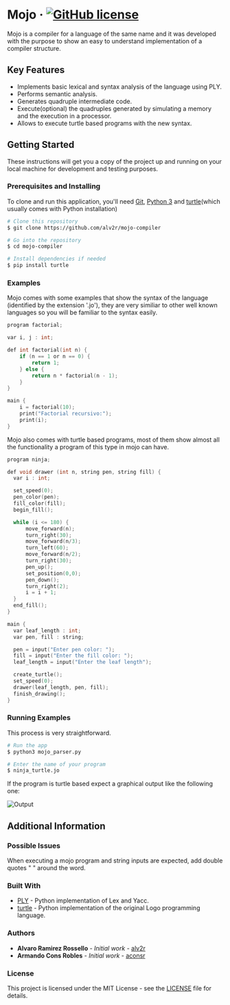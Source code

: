# Mojo &middot; [![GitHub license](https://img.shields.io/badge/license-MIT-blue.svg)](https://github.com/facebook/react/blob/master/LICENSE)

Mojo is a compiler for a language of the same name and it was developed with the purpose to show an easy to understand implementation of a compiler structure.  

## Key Features

* Implements basic lexical and syntax analysis of the language using PLY.
* Performs semantic analysis.
* Generates quadruple intermediate code.
* Execute(optional) the quadruples generated by simulating a memory and the execution in a processor.
* Allows to execute turtle based programs with the new syntax.  

## Getting Started

These instructions will get you a copy of the project up and running on your local machine for development and testing purposes.

### Prerequisites and Installing

To clone and run this application, you'll need [Git](https://git-scm.com), [Python 3](https://www.python.org/) and [turtle](https://docs.python.org/3.3/library/turtle.html?highlight=turtle)(which usually comes with Python installation)

```bash
# Clone this repository
$ git clone https://github.com/alv2r/mojo-compiler

# Go into the repository
$ cd mojo-compiler

# Install dependencies if needed
$ pip install turtle

```

### Examples

Mojo comes with some examples that show the syntax of the language (identified by the extension '.jo'), they are very similiar to other well known languages so you will be familiar to the syntax easily.

```c
program factorial;

var i, j : int;

def int factorial(int n) {
	if (n == 1 or n == 0) {
		return 1;
	} else {
		return n * factorial(n - 1);
	}
}

main {
	i = factorial(10);
	print("Factorial recursivo:");
	print(i);
}
```

Mojo also comes with turtle based programs, most of them show almost all the functionality a program of this type in mojo can have.

```c
program ninja;

def void drawer (int n, string pen, string fill) {
  var i : int;

  set_speed(0);
  pen_color(pen);
  fill_color(fill);
  begin_fill();

  while (i <= 180) {
      move_forward(n);
      turn_right(30);
      move_forward(n/3);
      turn_left(60);
      move_forward(n/2);
      turn_right(30);
      pen_up();
      set_position(0,0);
      pen_down();
      turn_right(2);
      i = i + 1;
  }
  end_fill();
}

main {
  var leaf_length : int;
  var pen, fill : string;

  pen = input("Enter pen color: ");
  fill = input("Enter the fill color: ");
  leaf_length = input("Enter the leaf length");

  create_turtle();
  set_speed(0);
  drawer(leaf_length, pen, fill);
  finish_drawing();
}
```

### Running Examples

This process is very straightforward.

```bash
# Run the app
$ python3 mojo_parser.py

# Enter the name of your program
$ ninja_turtle.jo
```
If the program is turtle based expect a graphical output like the following one:

![Output](https://github.com/alv2r/mojo-compiler/blob/master/no_project_related/ninja.gif)

## Additional Information

### Possible Issues

When executing a mojo program and string inputs are expected, add double quotes " " around the word.

### Built With

* [PLY](http://www.dabeaz.com/ply/ply.html) - Python implementation of Lex and Yacc.
* [turtle](https://docs.python.org/3.3/library/turtle.html?highlight=turtle) - Python implementation of the original Logo programming language.

### Authors

* **Alvaro Ramirez Rossello** - *Initial work* - [alv2r](https://github.com/alv2r)
* **Armando Cons Robles** - *Initial work* - [aconsr](https://github.com/aconsr)

### License

This project is licensed under the MIT License - see the [LICENSE](LICENSE) file for details.
